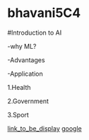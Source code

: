 # bhavani5C4

#Introduction to AI

-why ML?

-Advantages

-Application


1.Health

2.Government

3.Sport



[link_to_be_display](Actual_link)
[google](https://images.pexels.com/photos/443446/pexels-photo-443446.jpeg?cs=srgb&dl=daylight-forest-glossy-443446.jpg&fm=jpg)
